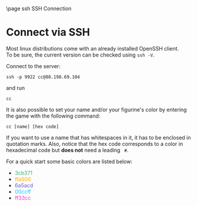 \page ssh SSH Connection

# Connect via SSH

Most linux distributions come with an already installed OpenSSH client.  
To be sure, the current version can be checked using `ssh -V`.

Connect to the server:

    ssh -p 9922 cc@88.198.69.104

and run

    cc 

It is also possible to set your name and/or your figurine's color by entering the game with the following command:

    cc [name] [hex code]

If you want to use a name that has whitespaces in it, it has to be enclosed in quotation marks. Also, notice that the
hex code corresponds to a color in hexadecimal code but **does not** need a leading ` #`.

For a quick start some basic colors are listed below:

* <span style="color:#3cb371;">3cb371</span>
* <span style="color:#ffa500;">ffa500</span>
* <span style="color:#6a5acd;">6a5acd</span>
* <span style="color:#00ccff;">00ccff</span>
* <span style="color:#ff33cc;">ff33cc</span> 
  

